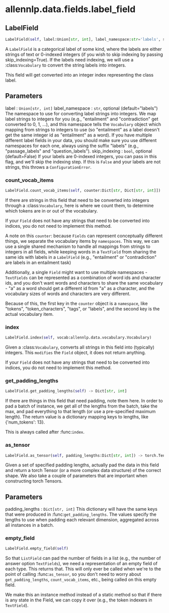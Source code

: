 # allennlp.data.fields.label_field

## LabelField
```python
LabelField(self, label:Union[str, int], label_namespace:str='labels', skip_indexing:bool=False) -> None
```

A ``LabelField`` is a categorical label of some kind, where the labels are either strings of
text or 0-indexed integers (if you wish to skip indexing by passing skip_indexing=True).
If the labels need indexing, we will use a :class:`Vocabulary` to convert the string labels
into integers.

This field will get converted into an integer index representing the class label.

Parameters
----------
label : ``Union[str, int]``
label_namespace : ``str``, optional (default="labels")
    The namespace to use for converting label strings into integers.  We map label strings to
    integers for you (e.g., "entailment" and "contradiction" get converted to 0, 1, ...),
    and this namespace tells the ``Vocabulary`` object which mapping from strings to integers
    to use (so "entailment" as a label doesn't get the same integer id as "entailment" as a
    word).  If you have multiple different label fields in your data, you should make sure you
    use different namespaces for each one, always using the suffix "labels" (e.g.,
    "passage_labels" and "question_labels").
skip_indexing : ``bool``, optional (default=False)
    If your labels are 0-indexed integers, you can pass in this flag, and we'll skip the indexing
    step.  If this is ``False`` and your labels are not strings, this throws a ``ConfigurationError``.

### count_vocab_items
```python
LabelField.count_vocab_items(self, counter:Dict[str, Dict[str, int]])
```

If there are strings in this field that need to be converted into integers through a
:class:`Vocabulary`, here is where we count them, to determine which tokens are in or out
of the vocabulary.

If your ``Field`` does not have any strings that need to be converted into indices, you do
not need to implement this method.

A note on this ``counter``: because ``Fields`` can represent conceptually different things,
we separate the vocabulary items by `namespaces`.  This way, we can use a single shared
mechanism to handle all mappings from strings to integers in all fields, while keeping
words in a ``TextField`` from sharing the same ids with labels in a ``LabelField`` (e.g.,
"entailment" or "contradiction" are labels in an entailment task)

Additionally, a single ``Field`` might want to use multiple namespaces - ``TextFields`` can
be represented as a combination of word ids and character ids, and you don't want words and
characters to share the same vocabulary - "a" as a word should get a different id from "a"
as a character, and the vocabulary sizes of words and characters are very different.

Because of this, the first key in the ``counter`` object is a `namespace`, like "tokens",
"token_characters", "tags", or "labels", and the second key is the actual vocabulary item.

### index
```python
LabelField.index(self, vocab:allennlp.data.vocabulary.Vocabulary)
```

Given a :class:`Vocabulary`, converts all strings in this field into (typically) integers.
This `modifies` the ``Field`` object, it does not return anything.

If your ``Field`` does not have any strings that need to be converted into indices, you do
not need to implement this method.

### get_padding_lengths
```python
LabelField.get_padding_lengths(self) -> Dict[str, int]
```

If there are things in this field that need padding, note them here.  In order to pad a
batch of instance, we get all of the lengths from the batch, take the max, and pad
everything to that length (or use a pre-specified maximum length).  The return value is a
dictionary mapping keys to lengths, like {'num_tokens': 13}.

This is always called after :func:`index`.

### as_tensor
```python
LabelField.as_tensor(self, padding_lengths:Dict[str, int]) -> torch.Tensor
```

Given a set of specified padding lengths, actually pad the data in this field and return a
torch Tensor (or a more complex data structure) of the correct shape.  We also take a
couple of parameters that are important when constructing torch Tensors.

Parameters
----------
padding_lengths : ``Dict[str, int]``
    This dictionary will have the same keys that were produced in
    :func:`get_padding_lengths`.  The values specify the lengths to use when padding each
    relevant dimension, aggregated across all instances in a batch.

### empty_field
```python
LabelField.empty_field(self)
```

So that ``ListField`` can pad the number of fields in a list (e.g., the number of answer
option ``TextFields``), we need a representation of an empty field of each type.  This
returns that.  This will only ever be called when we're to the point of calling
:func:`as_tensor`, so you don't need to worry about ``get_padding_lengths``,
``count_vocab_items``, etc., being called on this empty field.

We make this an instance method instead of a static method so that if there is any state
in the Field, we can copy it over (e.g., the token indexers in ``TextField``).

